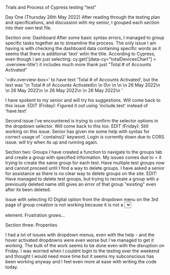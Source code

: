 Trials and Process of Cypress testing "test"

Day One (Thursday 26th May 2022)
After reading through the testing plan and specifications, and discussion with my senior, I grouped each section into their own test file.

Section one: Dashboard
After some basic syntax errors, I managed to group specific tasks together as to streamline the process. The only issue I am having is with checking the dashboard data containing specific words as it seems that there is additional 'text' witin the title. According to Cypress, even though I am just selecting: cy.get('[data-cy="totalDevicesChart"] > .overview-title')
it includes much more thank just "Total # of Accounts Activated" 

'<div.overview-box>' to have text 'Total # of Accounts Activated', but the text was '\n Total # of Accounts Activated\n \n 0\n \n \n \n 26 May 2022\n \n 26 May 2022\n \n 26 May 2022\n \n 26 May 2022\n    '

I have spokent to my senior and will try his suggestions. Will come back to this issue. 
EDIT (Friday): Figured it out using 'include.text' instead of 'have.text'

Second issue i've encountered is trying to confirm the selector options in the dropdown selector. Will come back to this too. 
EDIT (Friday): Still working on this issue. Senior has given me some help with syntax for correct usage of '.contains()' keyword. Login is currently down due to CORS issue. will try when its up and running again.

Section two: Groups
I have created a function to navigate to the groups tab and create a group with specified information. My issues comes due to = it trying to create the same group for each test. Have multiple test groups now and cannot proceed until I find a way to delete groups. I have asked a senior for assistance as there is no clear way to delete groups on the site. EDIT: Have managed to delete test groups, but trying to recreate a group with a previously deleted name still gives an error of that group "existing" even after its been deleted.

Issue with selecting IO Digital option from the dropdown menu on the 3rd page of group creation is not working because it is not a <select> element, but a <div> element. Frustration grows...

Section three: Properties

I had a lot of issues with dropdown menus, even with the help - and the hover activated dropdowns were even worse but i've managed to get it working. The bulk of the work seems to be done even with the disruption on Friday. I was worried when I couldnt login to the testing over the weekend and thought I would need more time but it seems my subconscious has been working anyway and I feel even more at ease with writing the code today.
